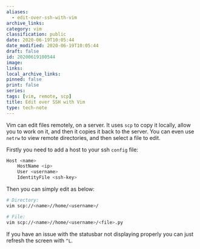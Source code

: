 ```yaml
---
aliases:
  - edit-over-ssh-with-vim
archive_links: 
category: vim
classification: public
date: 2020-06-19T10:05:44
date_modified: 2020-06-19T10:05:44
draft: false
id: 20200619100544
image: 
links: 
local_archive_links: 
pinned: false
print: false
series: 
tags: [vim, remote, scp]
title: Edit over SSH with Vim
type: tech-note
---
```


Vim can edit files remotely, on a server. It uses `scp` to copy it locally, allow you to work on it, and then it copies it back to the server. You can even use `netrw` to view remote directories, and then select a file to edit.

Firstly you need to add a host to your ssh `config` file:

```sh
Host <name>
    HostName <ip>
    User <username>
    IdentityFile <ssh-key>
```

Then you can simply edit as below:

```sh
# Directory:
vim scp://<name>//home/<username>/

# File:
vim scp://<name>//home/<username>/<file>.py
```

If you have an issue with the statusbar not displaying properly you can just refresh the screen with `^L`.

